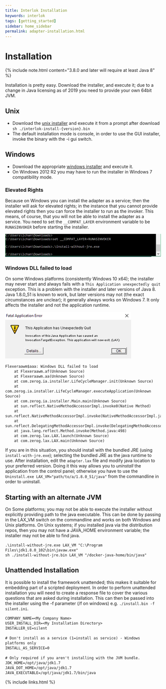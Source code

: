 ```yaml
---
title: Interlok Installation
keywords: interlok
tags: [getting_started]
sidebar: home_sidebar
permalink: adapter-installation.html
---
```


# Installation #

{% include note.html content="3.8.0 and later will require at least Java 8" %}

Installation is pretty easy. Download the installer, and execute it; due to a change in Java licensing as of 2019 you need to provide your own 64bit JVM.

## Unix ##

- Download the [unix installer][] and execute it from a prompt after download `sh ./interlok-install-{version}.bin`
- The default installation mode is console, in order to use the GUI installer, invoke the binary with the -i gui switch.

## Windows ##

- Download the appropriate [windows installer][] and execute it.
- On Windows 2012 R2 you may have to run the installer in Windows 7 compatibility mode.

### Elevated Rights ###

Because on Windows you can install the adapter as a service; then the installer will ask for elevated rights; in the instance that you cannot provide elevated rights then you can force the installer to run as the invoker. This means, of course, that you will not be able to install the adapter as a service. You need to set the `__COMPAT_LAYER` environment variable to be `RUNASINVOKER` before starting the installer.

 ![RunAsInvoker](../../images/user-guide/run-as-invoker.png)

### Windows DLL failed to load ###

On some Windows platforms (consistently Windows 10 x64); the installer may never start and always fails with a `This Application unexpectedly quit` exception. This is a problem with the installer and later versions of Java 8. Java 1.8.0_51 is known to work, but later versions may not (the exact circumstances are unclear); it generally always works on Windows 7. It only affects the installer and not the application runtime.

 ![UnexpectedlyQuit](../../images/user-guide/installation-failed.png)

```
Flexeraawm$aaa: Windows DLL failed to load
	at Flexeraawm.af(Unknown Source)
	at Flexeraawm.aa(Unknown Source)
	at com.zerog.ia.installer.LifeCycleManager.init(Unknown Source)
	at com.zerog.ia.installer.LifeCycleManager.executeApplication(Unknown Source)
	at com.zerog.ia.installer.Main.main(Unknown Source)
	at sun.reflect.NativeMethodAccessorImpl.invoke0(Native Method)
	at sun.reflect.NativeMethodAccessorImpl.invoke(NativeMethodAccessorImpl.java:62)
	at sun.reflect.DelegatingMethodAccessorImpl.invoke(DelegatingMethodAccessorImpl.java:43)
	at java.lang.reflect.Method.invoke(Method.java:498)
	at com.zerog.lax.LAX.launch(Unknown Source)
	at com.zerog.lax.LAX.main(Unknown Source)
```

If you are in this situation, you should install with the bundled JRE (using `install-with-jre.exe`); selecting the bundled JRE as the java runtime to use. After installation, edit the `adapter.lax` file and modify java location to your preferred version. Doing it this way allows you to _uninstall_ the application from the control panel; otherwise you have to use the `Uninstall.exe LAX_VM="path/to/a/1.8.0_51/java"` from the commandline in order to uninstall.


## Starting with an alternate JVM ##

On Some platforms; you may not be able to execute the installer without explicitly providing path to the java executable. This can be done by passing in the LAX_VM switch on the commandline and works on both Windows and Unix platforms. On Unix systems; if you installed java via the distribution repos, then you may not have a JAVA_HOME environment variable; the installer may not be able to find java.

```
.\install-without-jre.exe LAX_VM "C:\Program Files\jdk1.8.0_102\bin\javaw.exe"
sh ./install-without-jre.bin LAX_VM "/docker-java-home/bin/java"
```

## Unattended Installation ##

It is possible to install the framework unattended; this makes it suitable for embedding part of a scripted deployment. In order to perform unattended installation you will need to create a response file to cover the various questions that are asked during installation. This can then be passed into the installer using the -f parameter (/f on windows) e.g. `./install.bin -f silent.ini`.

```
COMPANY_NAME=<My Company Name>
USER_INSTALL_DIR=<My Installation Directory>
INSTALLER_UI=silent

# Don't install as a service (1=install as service) - Windows platforms only
INSTALL_AS_SERVICE=0

# Only required if you aren't installing with the JVM bundle.
JDK_HOME=/opt/java/jdk1.7
JAVA_DOT_HOME=/opt/java/jdk1.7
JAVA_EXECUTABLE=/opt/java/jdk1.7/bin/java

```

[unix installer]: https://development.adaptris.net/installers/Interlok/latest-stable/#unix
[windows installer]: https://development.adaptris.net/installers/Interlok/latest-stable/#windows

{% include links.html %}
